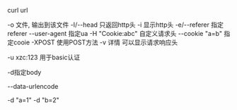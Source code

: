 curl url

-o 文件, 输出到该文件
-I/--head 只返回http头
-i 显示http头
-e/--referer 指定referer
--user-agent 指定ua
-H "Cookie:abc" 自定义请求头
--cookie "a=b" 指定cooie
-XPOST 使用POST方法
-v 详情 可以显示请求响应头

-u xzc:123 用于basic认证

-d指定body

--data-urlencode

-d "a=1" -d "b=2"

